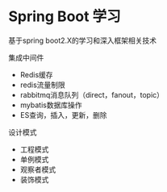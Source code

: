 # Spring Boot 学习
基于spring boot2.X的学习和深入框架相关技术

集成中间件
- Redis缓存
- redis流量制限
- rabbitmq消息队列（direct，fanout，topic）
- mybatis数据库操作
- ES查询，插入，更新，删除

设计模式
- 工程模式
- 单例模式
- 观察者模式
- 装饰模式
